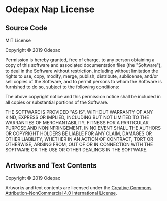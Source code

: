Odepax Nap License
====

Source Code
----

MIT License

Copyright &copy; 2019 Odepax

Permission is hereby granted, free of charge, to any person obtaining a copy of this software and associated documentation files (the "Software"), to deal in the Software without restriction, including without limitation the rights to use, copy, modify, merge, publish, distribute, sublicense, and/or sell copies of the Software, and to permit persons to whom the Software is furnished to do so, subject to the following conditions:

The above copyright notice and this permission notice shall be included in all copies or substantial portions of the Software.

THE SOFTWARE IS PROVIDED "AS IS", WITHOUT WARRANTY OF ANY KIND, EXPRESS OR IMPLIED, INCLUDING BUT NOT LIMITED TO THE WARRANTIES OF MERCHANTABILITY, FITNESS FOR A PARTICULAR PURPOSE AND NONINFRINGEMENT. IN NO EVENT SHALL THE AUTHORS OR COPYRIGHT HOLDERS BE LIABLE FOR ANY CLAIM, DAMAGES OR OTHER LIABILITY, WHETHER IN AN ACTION OF CONTRACT, TORT OR OTHERWISE, ARISING FROM, OUT OF OR IN CONNECTION WITH THE SOFTWARE OR THE USE OR OTHER DEALINGS IN THE SOFTWARE.

Artworks and Text Contents
----

Copyright &copy; 2019 Odepax

Artworks and text contents are licensed under the [Creative Commons Attribution-NonCommercial 4.0 International License](http://creativecommons.org/licenses/by-nc/4.0/).
